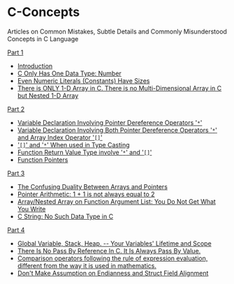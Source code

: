 # C-Concepts
Articles on Common Mistakes, Subtle Details and Commonly Misunderstood Concepts in C Language

[Part 1](C_Concepts_Part1.md)
- [Introduction](C_Concepts_Part1.md/#introduction)
- [C Only Has One Data Type: Number](C_Concepts_Part1.md/#c-only-has-one-data-type-number)
- [Even Numeric Literals (Constants) Have Sizes](C_Concepts_Part1.md/#even-numeric-literals-constants-have-sizes)
- [There is ONLY 1-D Array in C. There is no Multi-Dimensional Array in C but Nested 1-D Array](C_Concepts_Part1.md/#there-is-only-1-d-array-in-c-there-is-no-multi-dimensional-array-in-c-but-nested-1-d-array)

[Part 2](C_Concepts_Part2.md)
- [Variable Declaration Involving Pointer Dereference Operators '<code>*</code>'](C_Concepts_Part2.md#variable-declaration-involving-pointer-dereference-operators-)
- [Variable Declaration Involving Both Pointer Dereference Operators '<code>*</code>' and Array Index Operator '<code>[]</code>'](C_Concepts_Part2.md#variable-declaration-involving-both-pointer-dereference-operators--and-array-index-operator-)
- ['<code>[]</code>' and '<code>*</code>' When used in Type Casting](C_Concepts_Part2.md#-and--when-used-in-type-casting)
- [Function Return Value Type involve '<code>*</code>' and '<code>[]</code>'](C_Concepts_Part2.md#function-return-value-type-involve--and-)
- [Function Pointers](C_Concepts_Part2.md#function-pointers)

[Part 3](C_Concepts_Part3.md)
- [The Confusing Duality Between Arrays and Pointers](C_Concepts_Part3.md#the-confusing-duality-between-arrays-and-pointers)
- [Pointer Arithmetic: 1 + 1 is not always equal to 2](C_Concepts_Part3.md#pointer-arithmetic-1--1-is-not-always-equal-to-2)
- [Array/Nested Array on Function Argument List: You Do Not Get What You Write](C_Concepts_Part3.md#arraynested-array-on-function-argument-list-you-do-not-get-what-you-write)
- [C String: No Such Data Type in C](C_Concepts_Part3.md#c-string-no-such-data-type-in-c)

[Part 4](C_Concepts_Part4.md)
- [Global Variable, Stack, Heap. -- Your Variables' Lifetime and Scope](C_Concepts_Part4.md#global-variable-stack-heap----your-variables-lifetime-and-scope)
- [There Is No Pass By Reference In C. It Is Always Pass By Value.](C_Concepts_Part4.md#there-is-no-pass-by-reference-in-c-it-is-always-pass-by-value)
- [Comparison operators following the rule of expression evaluation, different from the way it is used in mathematics.](C_Concepts_Part4.md#comparison-operators-following-the-rule-of-expression-evaluation-different-from-the-way-it-is-used-in-mathematics)
- [Don't Make Assumption on Endianness and Struct Field Alignment](C_Concepts_Part4.md#dont-make-assumption-on-endianness-and-struct-field-alignment)
